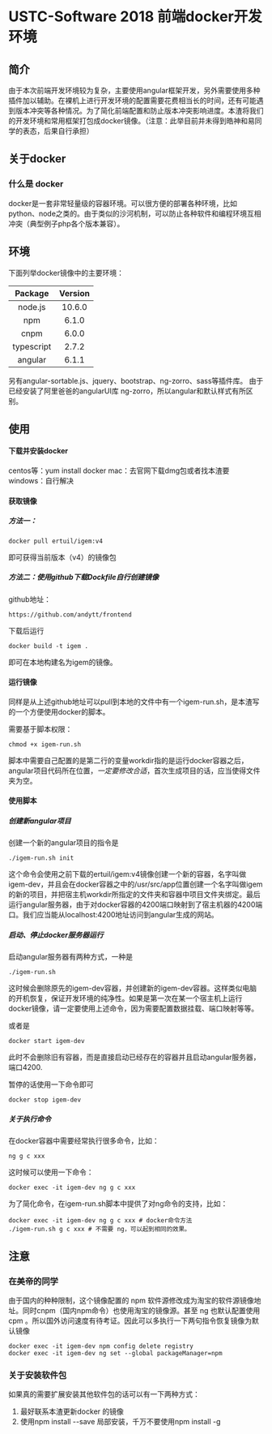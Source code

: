 # USTC-Software 2018 前端docker开发环境

## 简介
由于本次前端开发环境较为复杂，主要使用angular框架开发，另外需要使用多种插件加以辅助。在裸机上进行开发环境的配置需要花费相当长的时间，还有可能遇到版本冲突等各种情况。为了简化前端配置和防止版本冲突影响进度。本渣将我们的开发环境和常用框架打包成docker镜像。（注意：此举目前并未得到皓神和易同学的表态，后果自行承担）

## 关于docker

### 什么是 docker 
docker是一套非常轻量级的容器环境。可以很方便的部署各种环境，比如python、node之类的。由于类似的沙河机制，可以防止各种软件和编程环境互相冲突（典型例子php各个版本兼容）。


## 环境
下面列举docker镜像中的主要环境：

| Package | Version |
| :---: | :---:|
| node.js | 10.6.0 |
| npm | 6.1.0 |
| cnpm | 6.0.0 |
| typescript | 2.7.2 |
| angular | 6.1.1 |

另有angular-sortable.js、jquery、bootstrap、ng-zorro、sass等插件库。
由于已经安装了阿里爸爸的angularUI库 ng-zorro，所以angular和默认样式有所区别。

## 使用

#### 下载并安装docker
centos等：yum install docker
mac：去官网下载dmg包或者找本渣要
windows：自行解决

#### 获取镜像

##### 方法一：
```
docker pull ertuil/igem:v4
```
即可获得当前版本（v4）的镜像包

##### 方法二：使用github下载Dockfile自行创建镜像
github地址：
```
https://github.com/andytt/frontend
```
下载后运行
```
docker build -t igem .
```
即可在本地构建名为igem的镜像。

#### 运行镜像
同样是从上述github地址可以pull到本地的文件中有一个igem-run.sh，是本渣写的一个方便使用docker的脚本。

需要基于脚本权限：
```
chmod +x igem-run.sh
```

脚本中需要自己配置的是第二行的变量workdir指的是运行docker容器之后，angular项目代码所在位置，*一定要修改合适*，首次生成项目的话，应当使得文件夹为空。

#### 使用脚本

##### 创建新angular项目
创建一个新的angular项目的指令是
```
./igem-run.sh init
```

这个命令会使用之前下载的ertuil/igem:v4镜像创建一个新的容器，名字叫做igem-dev，并且会在docker容器之中的/usr/src/app位置创建一个名字叫做igem的新的项目，并把宿主机workdir所指定的文件夹和容器中项目文件夹绑定。最后运行angular服务器，由于对docker容器的4200端口映射到了宿主机器的4200端口。我们应当能从localhost:4200地址访问到angular生成的网站。

##### 启动、停止docker服务器运行

启动angular服务器有两种方式，一种是
```
./igem-run.sh
```
这时候会删除原先的igem-dev容器，并创建新的igem-dev容器。这样类似电脑的开机恢复，保证开发环境的纯净性。如果是第一次在某一个宿主机上运行docker镜像，请一定要使用上述命令，因为需要配置数据挂载、端口映射等等。

或者是
```
docker start igem-dev
```
此时不会删除旧有容器，而是直接启动已经存在的容器并且启动angular服务器，端口4200.

暂停的话使用一下命令即可
```
docker stop igem-dev
```

##### 关于执行命令

在docker容器中需要经常执行很多命令，比如：
```
ng g c xxx
```
这时候可以使用一下命令：
```
docker exec -it igem-dev ng g c xxx
```

为了简化命令，在igem-run.sh脚本中提供了对ng命令的支持，比如：
```
docker exec -it igem-dev ng g c xxx # docker命令方法
./igem-run.sh g c xxx # 不需要 ng，可以起到相同的效果。
```

## 注意

###  在美帝的同学
由于国内的种种限制，这个镜像配置的 npm 软件源修改成为淘宝的软件源镜像地址。同时cnpm（国内npm命令）也使用淘宝的镜像源。甚至 ng 也默认配置使用cpm 。所以国外访问速度有待考证。因此可以多执行一下两句指令恢复镜像为默认镜像

```
docker exec -it igem-dev npm config delete registry
docker exec -it igem-dev ng set --global packageManager=npm
```

### 关于安装软件包
如果真的需要扩展安装其他软件包的话可以有一下两种方式：
1. 最好联系本渣更新docker 的镜像
2. 使用npm install --save 局部安装，千万不要使用npm install -g 
